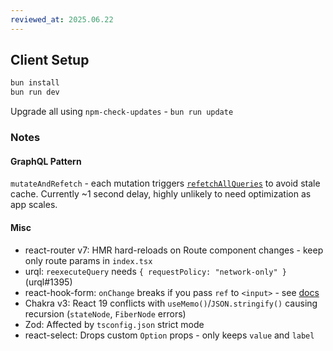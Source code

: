 ```yaml
---
reviewed_at: 2025.06.22
---
```


## Client Setup

```bash
bun install
bun run dev
```

Upgrade all using `npm-check-updates` - `bun run update`  

### Notes

#### GraphQL Pattern

`mutateAndRefetch` - each mutation triggers [`refetchAllQueries`](./src/urql/refetchQueriesExchange.ts) to avoid stale cache. Currently ~1 second delay, highly unlikely to need optimization as app scales.

#### Misc

- react-router v7: HMR hard-reloads on Route component changes - keep only route params in `index.tsx`
- urql: `reexecuteQuery` needs `{ requestPolicy: "network-only" }` (urql#1395)
- react-hook-form: `onChange` breaks if you pass `ref` to `<input>` - see [docs](https://www.react-hook-form.com/faqs/#Howtosharerefusage)
- Chakra v3: React 19 conflicts with `useMemo()`/`JSON.stringify()` causing recursion (`stateNode`, `FiberNode` errors)
- Zod: Affected by `tsconfig.json` strict mode
- react-select: Drops custom `Option` props - only keeps `value` and `label`
